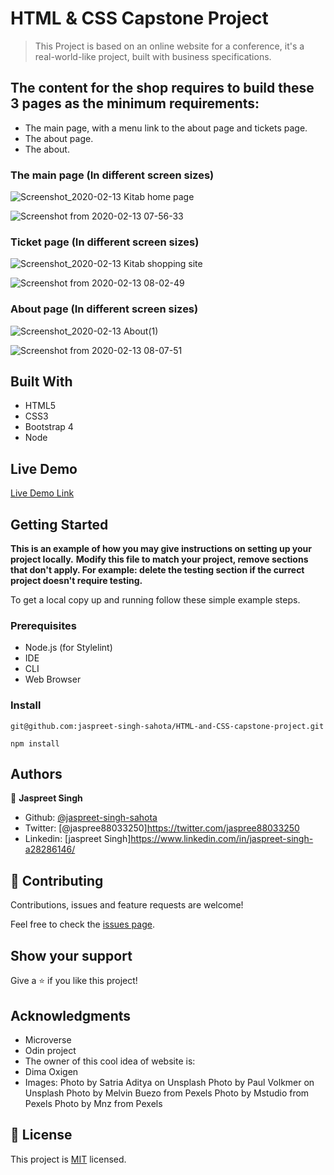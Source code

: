 # HTML & CSS Capstone Project

> This Project is based on an online website for a conference, it's a real-world-like project, built with business specifications.

## The content for the shop requires to build these 3 pages as the minimum requirements:

- The main page, with a menu link to the about page and tickets page.
- The about page.
- The about. 

### The main page (In different screen sizes)

![Screenshot_2020-02-13 Kitab home page](https://user-images.githubusercontent.com/55361440/74394562-e07f6c80-4e32-11ea-8605-80a3a1f4797c.png)

![Screenshot from 2020-02-13 07-56-33](https://user-images.githubusercontent.com/55361440/74395853-6224c980-4e36-11ea-9114-f0e12372c1f9.png)

### Ticket page (In different screen sizes)

![Screenshot_2020-02-13 Kitab shopping site](https://user-images.githubusercontent.com/55361440/74395923-94362b80-4e36-11ea-9e35-f5eb6aa37c62.png)

![Screenshot from 2020-02-13 08-02-49](https://user-images.githubusercontent.com/55361440/74396180-3f46e500-4e37-11ea-89f2-f287586a7860.png)

### About page (In different screen sizes)

![Screenshot_2020-02-13 About(1)](https://user-images.githubusercontent.com/55361440/74396292-8f25ac00-4e37-11ea-861a-15c67ac777f6.png)

![Screenshot from 2020-02-13 08-07-51](https://user-images.githubusercontent.com/55361440/74396432-f6436080-4e37-11ea-9fb5-3807ed7de512.png)


## Built With

- HTML5
- CSS3
- Bootstrap 4
- Node


## Live Demo

[Live Demo Link](https://livedemo.com)


## Getting Started

**This is an example of how you may give instructions on setting up your project locally.**
**Modify this file to match your project, remove sections that don't apply. For example: delete the testing section if the currect project doesn't require testing.**


To get a local copy up and running follow these simple example steps.

### Prerequisites

- Node.js (for Stylelint)
- IDE
- CLI
- Web Browser

### Install

`git@github.com:jaspreet-singh-sahota/HTML-and-CSS-capstone-project.git`

`npm install`

## Authors

👤 **Jaspreet Singh**
- Github: [@jaspreet-singh-sahota](https://github.com/jaspreet-singh-sahota)
- Twitter: [@jaspree88033250]https://twitter.com/jaspree88033250
- Linkedin: [jaspreet Singh]https://www.linkedin.com/in/jaspreet-singh-a28286146/

## 🤝 Contributing

Contributions, issues and feature requests are welcome!

Feel free to check the [issues page](issues/).

## Show your support

Give a ⭐️ if you like this project!

## Acknowledgments

-   Microverse
-   Odin project
-   The owner of this cool idea of website is:
-   Dima Oxigen
-   Images:
        Photo by Satria Aditya on Unsplash
        Photo by Paul Volkmer on Unsplash
        Photo by Melvin Buezo from Pexels
        Photo by Mstudio from Pexels
        Photo by Mnz from Pexels


## 📝 License

This project is [MIT](lic.url) licensed.